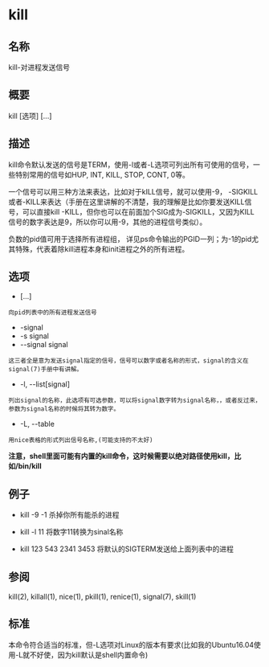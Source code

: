 # kill

## 名称
kill-对进程发送信号

## 概要
kill [选项] <pid> [...]

## 描述
kill命令默认发送的信号是TERM，使用-l或者-L选项可列出所有可使用的信号，一些特别常用的信号如HUP, INT, KILL, STOP, CONT, 0等。

一个信号可以用三种方法来表达，比如对于kILL信号，就可以使用-9， -SIGKILL或者-KILL来表达（手册在这里讲解的不清楚，我的理解是比如你要发送KILL信号，可以直接kill -KILL，但你也可以在前面加个SIG成为-SIGKILL，又因为KILL信号的数字表达是9，所以你可以用-9，其他的进程信号类似）。

负数的pid值可用于选择所有进程组， 详见ps命令输出的PGID一列；为-1的pid尤其特殊，代表着除kill进程本身和init进程之外的所有进程。

## 选项
* <pid> [...] 
```
向pid列表中的所有进程发送信号
```
* -signal
* -s signal 
* --signal signal 
```
这三者全是意为发送signal指定的信号，信号可以数字或者名称的形式，signal的含义在signal(7)手册中有讲解。
```
* -l, --list[signal]
```
列出signal的名称，此选项有可选参数，可以将signal数字转为signal名称，，或者反过来，参数为signal名称的时候将其转为数字。
```

* -L, --table
```
用nice表格的形式列出信号名称,(可能支持的不太好)
```

**注意，shell里面可能有内置的kill命令，这时候需要以绝对路径使用kill，比如/bin/kill**

## 例子

* kill -9 -1
杀掉你所有能杀的进程

* kill -l 11
将数字11转换为sinal名称

* kill 123 543 2341 3453
将默认的SIGTERM发送给上面列表中的进程

## 参阅
kill(2), killall(1), nice(1), pkill(1), renice(1), signal(7), skill(1)

## 标准
本命令符合适当的标准，但-L选项对Linux的版本有要求(比如我的Ubuntu16.04使用-L就不好使，因为kill默认是shell内置命令)

